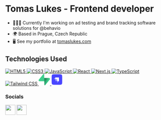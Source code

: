 Tomas Lukes - Frontend developer
========================================================================================================================================
*   👨🏻‍💻 Currently I'm working on ad testing and brand tracking software solutions for @behavio 
*   🌍 Based in Prague, Czech Republic
*   🖥️ See my portfolio at [tomaslukes.com](https://tomaslukes.com)

## Technologies Used
<p align="left">
  <a href="https://developer.mozilla.org/en-US/docs/Glossary/HTML5" target="_blank" rel="noreferrer">
    <img src="https://raw.githubusercontent.com/danielcranney/readme-generator/main/public/icons/skills/html5-colored.svg" width="36" height="36" alt="HTML5" />
  </a>
  <a href="https://www.w3.org/TR/CSS/#css" target="_blank" rel="noreferrer">
    <img src="https://raw.githubusercontent.com/danielcranney/readme-generator/main/public/icons/skills/css3-colored.svg" width="36" height="36" alt="CSS3" />
  </a>
  <a href="https://developer.mozilla.org/en-US/docs/Web/JavaScript" target="_blank" rel="noreferrer">
    <img src="https://raw.githubusercontent.com/danielcranney/readme-generator/main/public/icons/skills/javascript-colored.svg" width="36" height="36" alt="JavaScript" />
  </a>
  <a href="https://reactjs.org/" target="_blank" rel="noreferrer">
    <img src="https://raw.githubusercontent.com/danielcranney/readme-generator/main/public/icons/skills/react-colored.svg" width="36" height="36" alt="React" />
  </a>
  <a href="https://nextjs.org/" target="_blank" rel="noreferrer">
    <img src="https://raw.githubusercontent.com/danielcranney/profileme-dev/refs/heads/main/public/icons/skills/nextjs-dark.svg" width="36" height="36" alt="Next.js" />
  </a>
  <a href="https://www.typescriptlang.org/" target="_blank" rel="noreferrer">
    <img src="https://raw.githubusercontent.com/danielcranney/readme-generator/main/public/icons/skills/typescript-colored.svg" width="36" height="36" alt="TypeScript" />
  </a>
  <a href="https://tailwindcss.com/" target="_blank" rel="noreferrer">
    <img src="https://raw.githubusercontent.com/danielcranney/profileme-dev/refs/heads/main/public/icons/skills/tailwindcss-colored.svg" width="36" height="36" alt="Tailwind CSS" />
  </a>
  <a href="https://supabase.com/" target="_blank" rel="noreferrer">
    <img src="https://github.com/TomasLukes/portfolio-next/blob/main/public/assets/icons/techstack/supabase.png?raw=true" width="36" height="36" alt="Supabase" />
  </a>
    <a href="https://strapi.com/" target="_blank" rel="noreferrer">
    <img src="https://github.com/TomasLukes/portfolio-next/blob/main/public/assets/icons/techstack/strapi.png?raw=true" width="36" height="36" alt="Strapi" />
  </a>
</p>

### Socials
<p align="left"> 
  <a href="https://www.github.com/TomasLukes" target="_blank" rel="noreferrer"><img src="https://raw.githubusercontent.com/danielcranney/readme-generator/main/public/icons/socials/github.svg" width="32" height="32" /></a>
  <a href="https://www.linkedin.com/in/tomas-lukes" target="_blank" rel="noreferrer"><img src="https://raw.githubusercontent.com/danielcranney/readme-generator/main/public/icons/socials/linkedin.svg" width="32" height="32" /></a>
</p>

